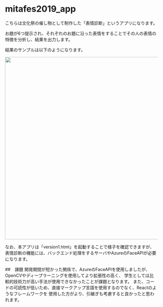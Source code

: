 # mitafes2019_app

こちらは文化祭の催し物として制作した「表情診断」というアプリになります。

お題が6つ提示され、それぞれのお題に沿った表情をすることでその人の表情の特徴を分析し、結果を出力します。

結果のサンプルは以下のようになります。

<img src="https://github.com/24daryo/mitafes2019_app/blob/main/image/init.png" width="600">

なお、本アプリは「version1.html」を起動することで様子を確認できますが、
表情診断の機能には、バックエンド処理をするサーバやAzureのFaceAPIが必要になります。


##　課題
開発期間が短かった関係で、AzureのFaceAPIを使用しましたが、OpenCVやディープラーニングを使用してより拡張性の高く、
学生としては比較的技術力が高い手法が使用できなかったことが課題となります。
また、コードの可読性が低いため、直接マークアップ言語を使用するのでなく、Reactのようなフレームワークを
使用した方がより、引継ぎも考慮すると良かったと思われます。
